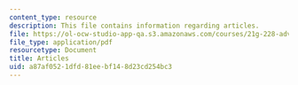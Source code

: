 ```yaml
---
content_type: resource
description: This file contains information regarding articles.
file: https://ol-ocw-studio-app-qa.s3.amazonaws.com/courses/21g-228-advanced-workshop-in-writing-for-social-sciences-and-architecture-els-spring-2007/a87af0521dfd81eebf148d23cd254bc3_MIT21G.228S07_articles_par.pdf
file_type: application/pdf
resourcetype: Document
title: Articles
uid: a87af052-1dfd-81ee-bf14-8d23cd254bc3
---
```

